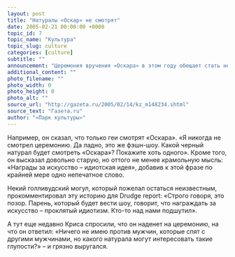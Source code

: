 ```yaml
---
layout: post
title: "Натуралы «Оскар» не смотрят"
date: 2005-02-21 00:00:00 +0000
topic_id: 7
topic_name: "Культура"
topic_slug: culture
categories: [culture]
subtitle: ""
announcement: "Церемония вручения «Оскара» в этом году обещает стать невероятно интересной. Вести ее будет Крис Рок, чернокожий гетеросексуальный комик, и, похоже, американские киноакадемики уже сейчас пытаются анонимно уволить его. Дело в том, что Крис Рок еще за две недели до церемонии (она состоится 27 февраля) сделал ряд многообещающих заявлений."
additional_content: ""
photo_filename: ""
photo_width: 0
photo_height: 0
photo_alt: ""
source_url: "http://gazeta.ru/2005/02/14/kz_m148234.shtml"
source_text: "Газета.ru"
author: "«Парк культуры»"
---
```

Например, он сказал, что только геи смотрят «Оскара». «Я никогда не смотрел церемонию. Да ладно, это же фэшн-шоу. Какой черный натурал будет смотреть «Оскара»? Покажите хоть одного». Кроме того, он высказал довольно старую, но оттого не менее крамольную мысль: «Награды за искусство – идиотская идея», добавив к этой фразе по крайней мере одно непечатное слово.

Некий голливудский могул, который пожелал остаться неизвестным, прокомментировал эту историю для Drudge report: «Строго говоря, это позор. Парень, который будет вести шоу, говорит, что награждать за искусство – проклятый идиотизм. Кто-то над нами подшутил».

А тут еще недавно Криса спросили, что он наденет на церемонию, на что он ответил: «Ничего не имею против мужчин, которые спят с другими мужчинами, но какого натурала могут интересовать такие глупости?» – и грязно выругался.
